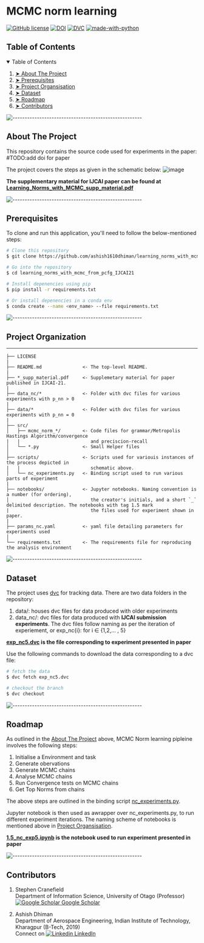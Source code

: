 MCMC norm learning
==================
[![GitHub license](https://img.shields.io/github/license/Naereen/StrapDown.js.svg)](https://github.com/Naereen/StrapDown.js/blob/master/LICENSE) [![DOI](https://zenodo.org/badge/DOI/10.5281/zenodo.4772978.svg)](https://doi.org/10.5281/zenodo.4772978) [![DVC](https://img.shields.io/badge/-Data_Version_Control-white.svg?logo=data-version-control&style=social)](https://dvc.org/?utm_campaign=badge) [![made-with-python](https://img.shields.io/badge/Made%20with-Python-1f425f.svg)](https://www.python.org/)

<!-- TABLE OF CONTENTS -->
<h2 id="table-of-contents"> Table of Contents</h2>

<details open="open">
  <summary>Table of Contents</summary>
  <ol>
    <li><a href="#about-the-project"> ➤ About The Project</a></li>
    <li><a href="#prerequisites"> ➤ Prerequisites</a></li>
    <li><a href="#folder-structure"> ➤ Project Organsisation</a></li>
    <li><a href="#dataset"> ➤ Dataset</a></li>
    <li><a href="#roadmap"> ➤ Roadmap</a></li>
    <li><a href="#contributors"> ➤ Contributors</a></li>
  </ol>
</details>


![-----------------------------------------------------](https://raw.githubusercontent.com/andreasbm/readme/master/assets/lines/rainbow.png)
  
<!-- ABOUT THE PROJECT -->
<h2 id="about-the-project"> About The Project</h2>

This repository contains the source code used for experiments in the paper: #TODO:add doi for paper

The project covers the steps as given in the schematic below:
![image](https://user-images.githubusercontent.com/23236895/118816860-3eb9bb80-b8d0-11eb-8aac-38e9bf3a1960.png)

**The supplementary material for IJCAI paper can be found at [Learning_Norms_with_MCMC_supp_material.pdf](https://github.com/ashish1610dhiman/learning_norms_with_mcmc_from_pcfg_IJCAI21/blob/non_compliance/Learning_Norms_with_MCMC_supp_material.pdf)**


![-----------------------------------------------------](https://raw.githubusercontent.com/andreasbm/readme/master/assets/lines/rainbow.png)



<!-- PREREQUISITES -->
<h2 id="prerequisites"> Prerequisites</h2>
<!--This project is written in Python programming language. <br>-->


To clone and run this application, you'll need to follow the below-mentioned steps:

```bash
# Clone this repository
$ git clone https://github.com/ashish1610dhiman/learning_norms_with_mcmc_from_pcfg_IJCAI21

# Go into the repository
$ cd learning_norms_with_mcmc_from_pcfg_IJCAI21

# Install depenencies using pip
$ pip install -r requirements.txt

# Or install depenencies in a conda env
$ conda create --name <env_name> --file requirements.txt
```

![-----------------------------------------------------](https://raw.githubusercontent.com/andreasbm/readme/master/assets/lines/rainbow.png)

<!-- FOLDER STRUCTURE -->
<h2 id="folder-structure"> Project Organization</h2>



--------------------


    ├── LICENSE
    |
    ├── README.md               <- The top-level README.
    |
    ├── *_supp_material.pdf     <- Supplemetary material for paper published in IJCAI-21.
    |
    ├── data_nc/*               <- Folder with dvc files for various experiments with p_nn > 0
    |
    ├── data/*                  <- Folder with dvc files for various experiments with p_nn = 0
    |
    ├── src/
    │   ├── mcmc_norm_*/        <- Code files for grammar/Metropolis Hastings Algorithm/convergence
    |   |                          and preciscion-recall
    │   └── *.py                <- Small Helper files
    │
    ├── scripts/                <- Scripts used for variouis instances of the process depicted in 
    |   |                          schematic above.
    │   └── nc_experiments.py   <- Binding script used to run various parts of experiment
    |
    ├── notebooks/              <- Jupyter notebooks. Naming convention is a number (for ordering),
    │                              the creator's initials, and a short `_` delimited description. The notebooks with tag 1.5 mark 
    |                              the files used for experiment shown in paper.
    |
    ├── params_nc.yaml          <- yaml file detailing parameters for experiments used
    │
    └── requirements.txt        <- The requirements file for reproducing the analysis environment
  


![-----------------------------------------------------](https://raw.githubusercontent.com/andreasbm/readme/master/assets/lines/rainbow.png)

<!-- DATASET -->
<h2 id="dataset"> Dataset</h2>

The project uses [dvc](https://dvc.org/doc) for tracking data. There are two data folders in the repository:
1. data/: houses dvc files for data produced with older experiments
2. data_nc/: dvc files for data produced with **IJCAI submission experiments**. The dvc files follow naming as per the iteration of experiement, or exp_nc{i}: for i ∈ {1,2,... , 5}

**[exp_nc5.dvc](https://github.com/ashish1610dhiman/learning_norms_with_mcmc_from_pcfg_IJCAI21/blob/non_compliance/data_nc/exp_nc5.dvc) is the file corresponding to experiment presented in paper**

Use the following commands to download the data corresponding to a dvc file:

```bash
# fetch the data
$ dvc fetch exp_nc5.dvc

# checkout the branch
$ dvc checkout
```



![-----------------------------------------------------](https://raw.githubusercontent.com/andreasbm/readme/master/assets/lines/rainbow.png)

<!-- ROADMAP -->
<h2 id="roadmap"> Roadmap</h2>

As outlined in the <a href="#about-the-project"> About The Project</a> above, MCMC Norm learning pipleine involves the following steps:  

1. Initialise a Environment and task
2. Generate obervations
3. Generate MCMC chains
4. Analyse MCMC chains
5. Run Convergence tests on MCMC chains
6. Get Top Norms from chains

The above steps are outlined in the binding script [nc_experiments.py](https://github.com/ashish1610dhiman/learning_norms_with_mcmc_from_pcfg_IJCAI21/blob/non_compliance/scripts/nc_experiments.py).

Jupyter notebook is then used as awrapper over nc_experiments.py, to run different experiment iterations. The naming scheme of notebooks is mentioned above in <a href="#folder-structure"> Project Organsisation</a></li>.

**[1.5_nc_exp5.ipynb](https://github.com/ashish1610dhiman/learning_norms_with_mcmc_from_pcfg_IJCAI21/blob/non_compliance/notebooks/1.5_nc_exp5.ipynb) is the notebook used to run experiment presented in paper**

![-----------------------------------------------------](https://raw.githubusercontent.com/andreasbm/readme/master/assets/lines/rainbow.png)

<!-- CONTRIBUTORS -->
<h2 id="contributors"> Contributors</h2>

1. Stephen Cranefield  
  Department of Information Science, University of Otago (Professor)  
  [![Google Scholar](https://img.icons8.com/color/48/000000/google-scholar--v3.png) Google Scholar](https://scholar.google.com/citations?user=IVcTzugAAAAJ)  
    

2. Ashish Dhiman  
Department of Aerospace Engineering, Indian Institute of Technology, Kharagpur (B-Tech, 2019)  
  Connect on [![Linkedin](https://i.stack.imgur.com/gVE0j.png) LinkedIn](https://www.linkedin.com/in/ashish1610dhiman/)